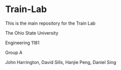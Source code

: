 # Train-Lab
This is the main repository for the Train Lab

The Ohio State University

Engineering 1181

Group A

John Harrington,
David Sills,
Hanjie Peng,
Daniel Sing
